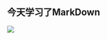 ## 今天学习了MarkDown
![](https://qgt-style.oss-cn-hangzhou.aliyuncs.com/newcoursep4/g1/g1-2-2/tenor.gif)
